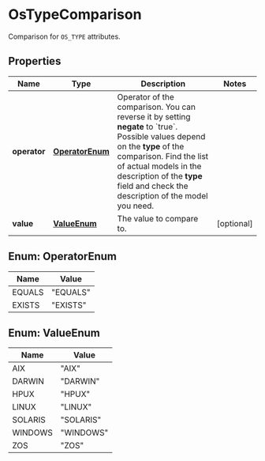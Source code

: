 

# OsTypeComparison

Comparison for `OS_TYPE` attributes.

## Properties

| Name | Type | Description | Notes |
|------------ | ------------- | ------------- | -------------|
|**operator** | [**OperatorEnum**](#OperatorEnum) | Operator of the comparison. You can reverse it by setting **negate** to &#x60;true&#x60;.   Possible values depend on the **type** of the comparison. Find the list of actual models in the description of the **type** field and check the description of the model you need. |  |
|**value** | [**ValueEnum**](#ValueEnum) | The value to compare to. |  [optional] |



## Enum: OperatorEnum

| Name | Value |
|---- | -----|
| EQUALS | &quot;EQUALS&quot; |
| EXISTS | &quot;EXISTS&quot; |



## Enum: ValueEnum

| Name | Value |
|---- | -----|
| AIX | &quot;AIX&quot; |
| DARWIN | &quot;DARWIN&quot; |
| HPUX | &quot;HPUX&quot; |
| LINUX | &quot;LINUX&quot; |
| SOLARIS | &quot;SOLARIS&quot; |
| WINDOWS | &quot;WINDOWS&quot; |
| ZOS | &quot;ZOS&quot; |



